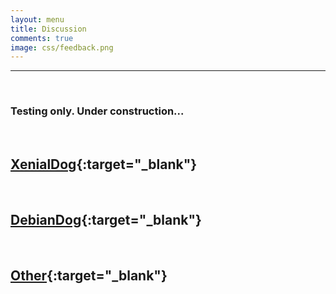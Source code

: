 ```yaml
---
layout: menu
title: Discussion
comments: true
image: css/feedback.png
---
```


---    
<br>
   
### Testing only. Under construction...   
<br>   

##  [XenialDog](html/xen32.html){:target="_blank"}      
&nbsp;     

##  [DebianDog](html/debdog.html){:target="_blank"}   
&nbsp;   

##  [Other](html/other.html){:target="_blank"}


&nbsp;   

&nbsp;   

&nbsp;  




